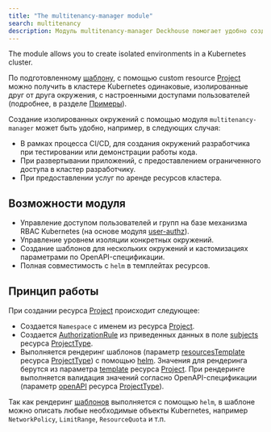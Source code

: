 ```yaml
---
title: "The multitenancy-manager module"
search: multitenancy
description: Модуль multitenancy-manager Deckhouse помогает удобно создавать шаблонизированные окружения в кластере Kubernetes с помощью ресурсов (Custom Resources). Рендеринг шаблонов окружения с помощью helm позволяет использовать в шаблоне окружения любые объекты Kubernetes.  
---
```


The module allows you to create isolated environments in a Kubernetes cluster.

По подготовленному [шаблону](cr.html#projecttype), с помощью custom resource [Project](cr.html#project) можно получить в кластере Kubernetes одинаковые, изолированные друг от друга окружения, с настроенными доступами пользователей (подробнее, в разделе [Примеры](usage.html)).

Создание изолированных окружений с помощью модуля `multitenancy-manager` может быть удобно, например, в следующих случая:
- В рамках процесса CI/CD, для создания окружений разработчика при тестировании или демонстрации работы кода.
- При развертывании приложений, с предоставлением ограниченного доступа в кластер разработчику.
- При предоставлении услуг по аренде ресурсов кластера.

## Возможности модуля

- Управление доступом пользователей и групп на базе механизма RBAC Kubernetes (на основе модуля [user-authz](../140-user-authz/)).
- Управление уровнем изоляции конкретных окружений.
- Создание шаблонов для нескольких окружений и кастомизациях параметрами по OpenAPI-спецификации.
- Полная совместимость с `helm` в темплейтах ресурсов.

## Принцип работы

При создании ресурса [Project](cr.html#project) происходит следующее:
- Создается `Namespace` с именем из ресурса [Project](cr.html#project).
- Создается [AuthorizationRule](../140-user-authz/cr.html#authorizationrule) из приведенных данных в поле [subjects](cr.htlm#projecttype-v1alpha1-spec-subjects) ресурса [ProjectType](cr.htlm#projecttype).
- Выполняется рендеринг шаблонов (параметр [resourcesTemplate](cr.htlm#projecttype-v1alpha1-spec-resourcestemplate) ресурса [ProjectType](cr.htlm#projecttype)) с помощью [helm](https://helm.sh/docs/). Значения для рендеринга берутся из параметра [template](cr.htlm#project-v1alpha1-spec-template) ресурса [Project](cr.html#project). При рендеринге выполняется валидация значений согласно OpenAPI-спецификации (параметр [openAPI](cr.htlm#projecttype-v1alpha1-spec-openapi) ресурса [ProjectType](cr.htlm#projecttype)).

Так как рендеринг [шаблонов](cr.htlm#projecttype-v1alpha1-spec-resourcestemplate) выполняется с помощью `helm`, в шаблоне можно описать любые необходимые объекты Kubernetes, например `NetworkPolicy`, `LimitRange`, `ResourceQuota` и т.п.
